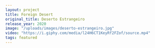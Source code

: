 ```yaml
---
layout: project
title: Foreign Desert
original_title: Deserto Estrangeiro
release_year: 2020
image: "/uploads/images/deserto-estrangeiro.jpg"
video: "https://i.giphy.com/media/l24H6CT1KeyRf2FZof/source.mp4"
tags: featured
---
```

